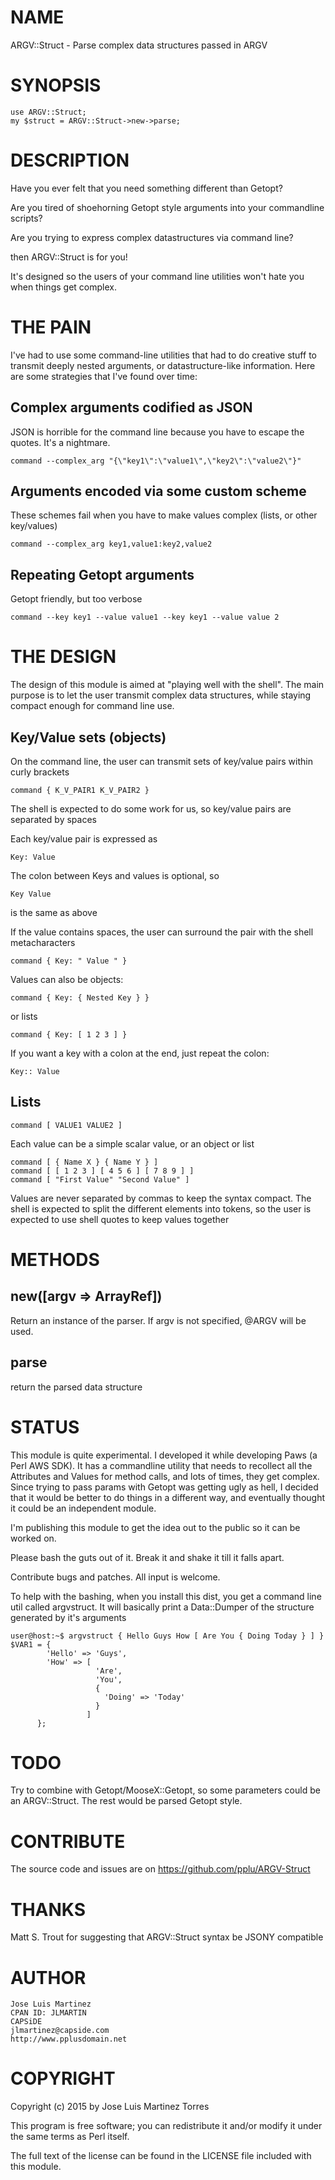 # NAME

ARGV::Struct - Parse complex data structures passed in ARGV

# SYNOPSIS

    use ARGV::Struct;
    my $struct = ARGV::Struct->new->parse;

# DESCRIPTION

Have you ever felt that you need something different than Getopt?

Are you tired of shoehorning Getopt style arguments into your commandline scripts?

Are you trying to express complex datastructures via command line?

then ARGV::Struct is for you!

It's designed so the users of your command line utilities won't hate you when things
get complex.

# THE PAIN

I've had to use some command-line utilities that had to do creative stuff to transmit
deeply nested arguments, or datastructure-like information. Here are some strategies that
I've found over time: 

## Complex arguments codified as JSON

JSON is horrible for the command line because you have to escape the quotes. It's a nightmare.

    command --complex_arg "{\"key1\":\"value1\",\"key2\":\"value2\"}"

## Arguments encoded via some custom scheme

These schemes fail when you have to make values complex (lists, or other key/values)

    command --complex_arg key1,value1:key2,value2

## Repeating Getopt arguments

Getopt friendly, but too verbose

    command --key key1 --value value1 --key key1 --value value 2

# THE DESIGN

The design of this module is aimed at "playing well with the shell". The main purpose is
to let the user transmit complex data structures, while staying compact enough for command line
use.

## Key/Value sets (objects)

On the command line, the user can transmit sets of key/value pairs within curly brackets

    command { K_V_PAIR1 K_V_PAIR2 }

The shell is expected to do some work for us, so key/value pairs are separated by spaces

Each key/value pair is expressed as

    Key: Value

The colon between Keys and values is optional, so

    Key Value

is the same as above

If the value contains spaces, the user can surround the pair with the shell metacharacters

    command { Key: " Value " }

Values can also be objects:

    command { Key: { Nested Key } }

or lists

    command { Key: [ 1 2 3 ] }

If you want a key with a colon at the end, just repeat the colon:

    Key:: Value

## Lists

    command [ VALUE1 VALUE2 ]

Each value can be a simple scalar value, or an object or list

    command [ { Name X } { Name Y } ]
    command [ [ 1 2 3 ] [ 4 5 6 ] [ 7 8 9 ] ]
    command [ "First Value" "Second Value" ]

Values are never separated by commas to keep the syntax compact. 
The shell is expected to split the different elements into tokens, so
the user is expected to use shell quotes to keep values together

# METHODS

## new(\[argv => ArrayRef\])

Return an instance of the parser. If argv is not specified, @ARGV will be
used.

## parse

return the parsed data structure

# STATUS

This module is quite experimental. I developed it while developing Paws (a 
Perl AWS SDK). It has a commandline utility that needs to recollect all the
Attributes and Values for method calls, and lots of times, they get complex. 
Since trying to pass params with Getopt was getting ugly as hell, I decided 
that it would be better to do things in a different way, and eventually
thought it could be an independent module.

I'm publishing this module to get the idea out to the public so it can be worked
on.

Please bash the guts out of it. Break it and shake it till it falls apart. 

Contribute bugs and patches. All input is welcome.

To help with the bashing, when you install this dist, you get a command line util
called argvstruct. It will basically print a Data::Dumper of the structure generated
by it's arguments

    user@host:~$ argvstruct { Hello Guys How [ Are You { Doing Today } ] }
    $VAR1 = {
            'Hello' => 'Guys',
            'How' => [
                       'Are',
                       'You',
                       {
                         'Doing' => 'Today'
                       }
                     ]
          };

# 

# TODO

Try to combine with Getopt/MooseX::Getopt, so some parameters could be an ARGV::Struct. The
rest would be parsed Getopt style.

# CONTRIBUTE

The source code and issues are on https://github.com/pplu/ARGV-Struct

# THANKS

Matt S. Trout for suggesting that ARGV::Struct syntax be JSONY compatible

# AUTHOR

    Jose Luis Martinez
    CPAN ID: JLMARTIN
    CAPSiDE
    jlmartinez@capside.com
    http://www.pplusdomain.net

# COPYRIGHT

Copyright (c) 2015 by Jose Luis Martinez Torres

This program is free software; you can redistribute
it and/or modify it under the same terms as Perl itself.

The full text of the license can be found in the
LICENSE file included with this module.

